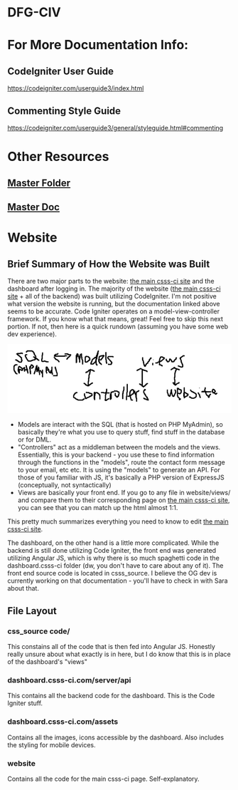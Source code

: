 # DFG-CIV

# For More Documentation Info:
## CodeIgniter User Guide
<https://codeigniter.com/userguide3/index.html>

## Commenting Style Guide
<https://codeigniter.com/userguide3/general/styleguide.html#commenting>

# Other Resources
## [Master Folder](https://drive.google.com/drive/folders/19lKZhVk8i2uWt0LwOYrq81o7ZIIcTPN2?usp=sharing)
## [Master Doc](https://docs.google.com/document/d/1tiVSJb_-o1nW99FSnSPuVsQOeQK91frzJYR2fx-d-84/edit?usp=sharing)


# Website
## Brief Summary of How the Website was Built
There are two major parts to the website: [the main csss-ci site](https://www.csss-ci.com/) and the dashboard after logging in. The majority of the website ([the main csss-ci site](https://www.csss-ci.com/) + all of the backend) was built utilizing CodeIgniter. I'm not positive what version the website is running, but the documentation linked above seems to be accurate. Code Igniter operates on a model-view-controller framework. If you know what that means, great! Feel free to skip this next portion. If not, then here is a quick rundown (assuming you have some web dev experience).

![alt text](https://github.com/kchou0907/DFG-CIV/blob/main/how%20the%20website%20works.png?raw=true)

- Models are interact with the SQL (that is hosted on PHP MyAdmin), so basically they're what you use to query stuff, find stuff in the database or for DML.
- "Controllers" act as a middleman between the models and the views. Essentially, this is your backend - you use these to find information through the functions in the "models", route the contact form message to your email, etc etc. It is using the "models" to generate an API. For those of you familiar with JS, it's basically a PHP version of ExpressJS (conceptually, not syntactically)
- Views are basically your front end. If you go to any file in website/views/ and compare them to their corresponding page on [the main csss-ci site](https://www.csss-ci.com/), you can see that you can match up the html almost 1:1. 

This pretty much summarizes everything you need to know to edit [the main csss-ci site](https://www.csss-ci.com/). 

The dashboard, on the other hand is a little more complicated. While the backend is still done utilizing Code Igniter, the front end was generated utilizing Angular JS, which is why there is so much spaghetti code in the dashboard.csss-ci folder (dw, you don't have to care about any of it). The front end source code is located in csss_source. I believe the OG dev is currently working on that documentation - you'll have to check in with Sara about that.

## File Layout
### css_source code/
This constains all of the code that is then fed into Angular JS. Honestly really unsure about what exactly is in here, but I do know that this is in place of the dashboard's "views"
### dashboard.csss-ci.com/server/api
This contains all the backend code for the dashboard. This is the Code Igniter stuff. 

### dashboard.csss-ci.com/assets
Contains all the images, icons accessible by the dashboard. Also includes the styling for mobile devices.

### website
Contains all the code for the main csss-ci page. Self-explanatory.


